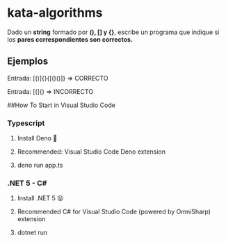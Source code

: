 # kata-algorithms

Dado un <b>string</b> formado por <b>(), [] y {}</b>, escribe un programa que indique si los <b>pares correspondientes son correctos.</b>


## Ejemplos
Entrada: [()]{}{[()()]} => CORRECTO

Entrada: [(]{) => INCORRECTO



##How To Start in Visual Studio Code
### Typescript

1. Install Deno 🦖

1. Recommended: Visual Studio Code Deno extension

1. deno run app.ts


### .NET 5 - C#

1. Install .NET 5 😝

1. Recommended C# for Visual Studio Code (powered by OmniSharp) extension

1. dotnet run

